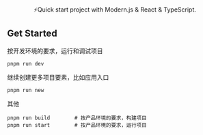 <p align='center'>
 ⚡️Quick start project with Modern.js & React & TypeScript.
</p>

## Get Started

按开发环境的要求，运行和调试项目

```
pnpm run dev
```

继续创建更多项目要素，比如应用入口

```
pnpm run new
```

其他

```
pnpm run build        # 按产品环境的要求，构建项目
pnpm run start        # 按产品环境的要求，运行项目
```
